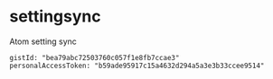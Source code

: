 # settingsync

Atom setting sync

    gistId: "bea79abc72503760c057f1e8fb7ccae3"
    personalAccessToken: "b59ade95917c15a4632d294a5a3e3b33ccee9514"
